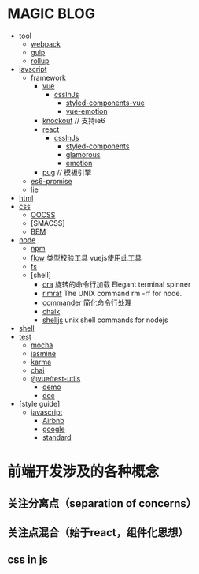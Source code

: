 # MAGIC BLOG

* [tool](www.baidu.com)
    - [webpack](https://www.webpackjs.com/)
    - [gulp](https://www.gulpjs.com.cn/)
    - [rollup]( https://www.rollupjs.com/guide/zh#introduction)
* [javscript](https://developer.mozilla.org/zh-CN/docs/Web/JavaScript)
    - framework
        - [vue](https://cn.vuejs.org/)
            - [cssInJs]()
                - [styled-components-vue](https://github.com/styled-components/styled-components)
                - [vue-emotion](https://github.com/egoist/vue-emotion)
        - [knockout](https://knockoutjs.com/) // 支持ie6
        - [react](https://reactjs.org/)
            - [cssInJs]()
                - [styled-components](https://github.com/styled-components/styled-components)
                - [glamorous](https://github.com/paypal/glamorous)
                - [emotion](https://github.com/emotion-js/emotion)
        - [pug](https://pug.bootcss.com/api/getting-started.html) // 模板引擎
    - [es6-promise](https://github.com/stefanpenner/es6-promise)
    - [lie](https://github.com/calvinmetcalf/lie)
* [html](www.baidu.com)
* [css](www.baidu.com)
    - [OOCSS]()
    - [SMACSS]
    - [BEM]()
* [node](http://nodejs.cn/)
    - [npm](https://www.npmjs.com/)
    - [flow](https://www.npmjs.com/package/flow) 类型校验工具 vuejs使用此工具
    - [fs](http://nodejs.cn/api/fs.html)
    - [shell]
        - [ora](https://www.npmjs.com/package/ora) 旋转的命令行加载 Elegant terminal spinner
        - [rimraf](https://www.npmjs.com/package/rimraf) The UNIX command rm -rf for node.
        - [commander](https://www.npmjs.com/package/commander) 简化命令行处理
        - [chalk](https://github.com/chalk/chalk)
        - [shelljs](https://www.npmjs.com/package/shelljs) unix shell commands for nodejs
* [shell](www.baidu.com)
* [test]()
    - [mocha](https://mochajs.org/)
    - [jasmine](https://jasmine.github.io/index.html)
    - [karma](http://karma-runner.github.io/)
    - [chai](http://www.chaijs.com/)
    - [@vue/test-utils](https://www.npmjs.com/package/@vue/test-utils)
        - [demo](https://github.com/vuejs/vue-test-utils-mocha-webpack-example)
        - [doc](https://vue-test-utils.vuejs.org/zh/guides/#%E8%B5%B7%E6%AD%A5)
* [style guide]
    - [javascript]()
        - [Airbnb](https://github.com/airbnb/javascript)
        - [google](https://google.github.io/styleguide/jsguide.html)
        - [standard](https://github.com/standard/standard)
        


# 前端开发涉及的各种概念

## 关注分离点（separation of concerns）

## 关注点混合（始于react，组件化思想）

## css in js

## 


